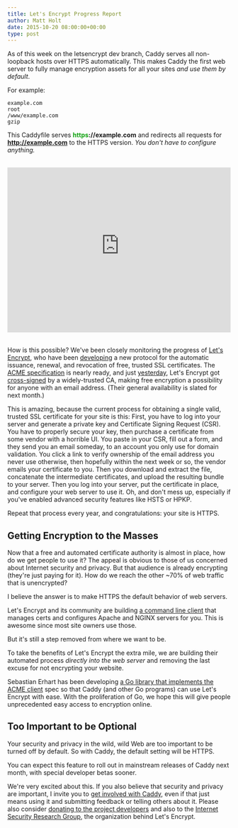 ```yaml
---
title: Let's Encrypt Progress Report
author: Matt Holt
date: 2015-10-20 08:00:00+00:00
type: post
---
```


As of this week on the letsencrypt dev branch, Caddy serves all non-loopback hosts over HTTPS automatically. This makes Caddy the first web server to fully manage encryption assets for all your sites *and use them by default*.

For example:

<code class="block"><span class="hl-vhost">example.com</span>
<span class="cf-dir">root</span> <span class="cf-arg">/www/example.com</span>
<span class="cf-dir">gzip</span></code>

This Caddyfile serves **<span style="color: #10A210;">https</span>://example.com** and redirects all requests for **http://example.com** to the HTTPS version. *You don't have to configure anything.*

<br>
<div style="text-align: center;"><iframe style="max-width: 640px;" width="100%" height="372" src="https://www.youtube-nocookie.com/embed/9WAn4Q2-Amw?rel=0&amp;showinfo=0" frameborder="0" allowfullscreen></iframe></div>
<br>

How is this possible? We've been closely monitoring the progress of [Let's Encrypt](https://letsencrypt.org), who have been [developing](https://letsencrypt.org/howitworks/technology/) a new protocol for the automatic issuance, renewal, and revocation of free, trusted SSL certificates. The [ACME specification](https://github.com/letsencrypt/acme-spec) is nearly ready, and just [yesterday](https://letsencrypt.org/2015/10/19/lets-encrypt-is-trusted.html), Let's Encrypt got [cross-signed](https://letsencrypt.org/2015/06/04/isrg-ca-certs.html) by a widely-trusted CA, making free encryption a possibility for anyone with an email address. (Their general availability is slated for next month.)

This is amazing, because the current process for obtaining a single valid, trusted SSL certificate for your site is this: First, you have to log into your server and generate a private key and Certificate Signing Request (CSR). You have to properly secure your key, then purchase a certificate from some vendor with a horrible UI. You paste in your CSR, fill out a form, and they send you an email someday, to an account you only use for domain validation. You click a link to verify ownership of the email address you never use otherwise, then hopefully within the next week or so, the vendor emails your certificate to you. Then you download and extract the file, concatenate the intermediate certificates, and upload the resulting bundle to your server. Then you log into your server, put the certificate in place, and configure your web server to use it. Oh, and don't mess up, especially if you've enabled advanced security features like HSTS or HPKP.

Repeat that process every year, and congratulations: your site is HTTPS.


## Getting Encryption to the Masses

Now that a free and automated certificate authority is almost in place, how do we get people to use it? The appeal is obvious to those of us concerned about Internet security and privacy. But that audience is already encrypting (they're just paying for it). How do we reach the other ~70% of web traffic that is unencrypted?

I believe the answer is to make HTTPS the default behavior of web servers.

Let's Encrypt and its community are building [a command line client](https://github.com/letsencrypt/letsencrypt) that manages certs and configures Apache and NGINX servers for you. This is awesome since most site owners use those.

But it's still a step removed from where we want to be.

To take the benefits of Let's Encrypt the extra mile, we are building their automated process *directly into the web server* and removing the last excuse for not encrypting your website.

Sebastian Erhart has been developing [a Go library that implements the ACME client](https://github.com/xenolf/lego) spec so that Caddy (and other Go programs) can use Let's Encrypt with ease. With the proliferation of Go, we hope this will give people unprecedented easy access to encryption online.


## Too Important to be Optional

Your security and privacy in the wild, wild Web are too important to be turned off by default. So with Caddy, the default setting will be HTTPS.

You can expect this feature to roll out in mainstream releases of Caddy next month, with special developer betas sooner.

We're very excited about this. If you also believe that security and privacy are important, I invite you to [get involved with Caddy](https://github.com/mholt/caddy/blob/master/CONTRIBUTING.md), even if that just means using it and submitting feedback or telling others about it. Please also consider [donating to the project developers](/donate) and also to the [Internet Security Research Group](https://letsencrypt.org/isrg/), the organization behind Let's Encrypt.
